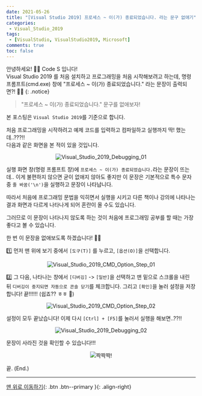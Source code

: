 ```yaml
---
date: 2021-05-26
title: "[Visual Studio 2019] 프로세스 ~ 이(가) 종료되었습니다. 라는 문구 없애기"
categories:
 - Visual_Studio_2019
tags:
 - [VisualStudio, VisualStudio2019, Microsoft]
comments: true
toc: false
---
```


안녕하세요! 🙋‍♂️ Code S 입니다! <br>
Visual Studio 2019 를 처음 설치하고 프로그래밍을 처음 시작해보려고 하는데, 명령 프롬프트(cmd.exe) 창에 "프로세스 ~ 이(가) 종료되었습니다." 라는 문장이 출력되면?! 🤷‍♂️
{:  .notice}

> "프로세스 ~ 이(가) 종료되었습니다." 문구를 없애보자!

본 포스팅은 `Visual Studio 2019`를 기준으로 합니다.  

처음 프로그래밍을 시작하려고 예제 코드를 입력하고 컴파일하고 실행까지 딱! 했는데..???!!  
다음과 같은 화면을 본 적이 있을 것입니다.  

<p align="center"><img src="https://drive.google.com/uc?id=1QCasdhOUcz7VmF1bbhy62yZ1b1uiHGjN" alt="Visual_Studio_2019_Debugging_01"></p>

실행 화면 창(명령 프롬프트 창)에 `프로세스 ~ 이(가) 종료되었습니다.`라는 문장이 뜨는데.. 이게 불편하지 않으면 굳이 없애지 않아도 좋지만 이 문장은 기본적으로 특수 문자 중 `줄 바꿈('\n')`을 실행하고 문장이 나타납니다.  

따라서 처음에 프로그래밍 문법을 익히면서 실행을 시키고 다른 책이나 강의에 나타나는 결과 화면과 다르게 나타나게 되어 혼란이 올 수도 있습니다.  

그러므로 이 문장이 나타나지 않도록 하는 것이 처음에 프로그래밍 공부를 할 때는 가장 좋다고 볼 수 있습니다.  

한 번 이 문장을 없애보도록 하겠습니다! 🙇‍♂️  

:one: 먼저 맨 위에 보기 중에서 `[도구(T)]` 를 누르고, `[옵션(O)]`을 선택합니다.  

<p align="center"><img src="https://drive.google.com/uc?id=11Ge2hwBp6lYgl86wkbP9zuD5EzuFxnZ4" alt="Visual_Studio_2019_CMD_Option_Step_01"></p>

:two: 그 다음, 나타나는 창에서 `[디버깅]` -> `[일반]`을 선택하고 맨 밑으로 스크롤을 내린 뒤 `디버깅이 중지되면 자동으로 콘솔 닫기`를 체크합니다. 그리고 `[확인]`을 눌러 설정을 저장합니다! 끝!!!!!! (쉽죠?? ㅎㅎ 🤣)  

<p align="center"><img src="https://drive.google.com/uc?id=173UEB7d4--LYQyD9EScn2jS-zdQC-yZ7" alt="Visual_Studio_2019_CMD_Option_Step_02"></p>

설정이 모두 끝났습니다! 이제 다시 `[Ctrl] + [F5]`를 눌러서 실행을 해보면..??!!  

<p align="center"><img src="https://drive.google.com/uc?id=1WyxzmBHA77RXwpJAw9RJgLqCb-PJrtfQ" alt="Visual_Studio_2019_Debugging_02"></p>

문장이 사라진 것을 확인할 수 있습니다!!!

<p align="center"><img src="https://drive.google.com/uc?id=1e80CUVowsfbMQgekxnNuqplr7l1JprcU" alt="짝짝짝!"></p>

끝. (End.)

---
[맨 위로 이동하기](#){: .btn .btn--primary }{: .align-right}